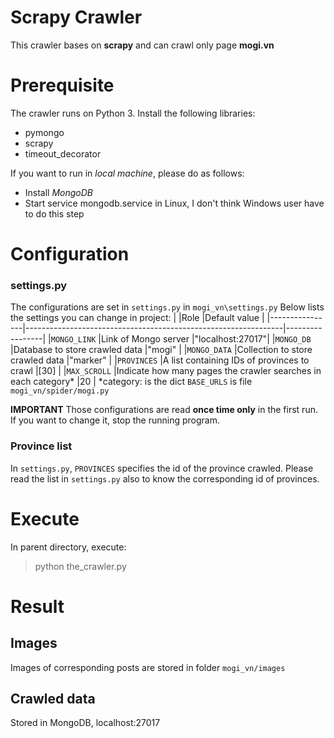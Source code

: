 # Scrapy Crawler

This crawler bases on **scrapy** and can crawl only page **mogi.vn**


# Prerequisite

The crawler runs on Python 3.
Install the following libraries:
* pymongo
* scrapy
* timeout_decorator

If you want to run in *local machine*, please do as follows:
* Install *MongoDB*
* Start service mongodb.service in Linux, I don't think Windows user have to do this step

# Configuration
### settings.py
The configurations are set in `settings.py` in `mogi_vn\settings.py`
Below lists the settings you can change in project:
|                |Role                                                            |Default value    |
|----------------|----------------------------------------------------------------|-----------------|
|`MONGO_LINK`    |Link of Mongo server                                            |"localhost:27017"|
|`MONGO_DB`      |Database to store crawled data                                  |"mogi"           |
|`MONGO_DATA`    |Collection to store crawled data                                |"marker"         |
|`PROVINCES`     |A list containing IDs of provinces to crawl                     |[30]             |
|`MAX_SCROLL`    |Indicate how many pages the crawler searches in each category*  |20               |
*category: is the dict `BASE_URLS` is file `mogi_vn/spider/mogi.py`

**IMPORTANT**
Those configurations are read **once time only** in the first run. If you want to change it, stop the running program.
### Province list
In `settings.py`, `PROVINCES` specifies the id of the province crawled. Please read the list in `settings.py` also to know the corresponding id of provinces.

# Execute

In parent directory, execute:
> python the_crawler.py

# Result
## Images
Images of corresponding posts are stored in folder `mogi_vn/images`

## Crawled data
Stored in MongoDB, localhost:27017
